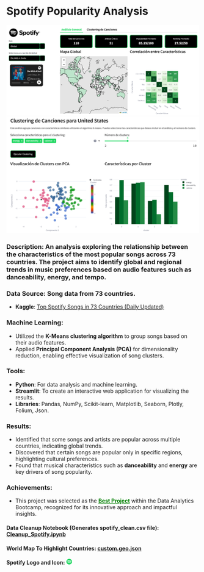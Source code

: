 # Spotify Popularity Analysis

<img src="visualizations/preview_spotify.png" alt="Dashboard Preview" width="600"/>
<img src="visualizations/preview_clusters.png" alt="Dashboard Preview" width="600"/>

### **Description**: An analysis exploring the relationship between the characteristics of the most popular songs across 73 countries. The project aims to identify global and regional trends in music preferences based on audio features such as danceability, energy, and tempo.
### **Data Source**: Song data from 73 countries.
  - **Kaggle**: [Top Spotify Songs in 73 Countries (Daily Updated)](https://www.kaggle.com/datasets/asaniczka/top-spotify-songs-in-73-countries-daily-updated)
### **Machine Learning**: 
  - Utilized the **K-Means clustering algorithm** to group songs based on their audio features.
  - Applied **Principal Component Analysis (PCA)** for dimensionality reduction, enabling effective visualization of song clusters.
### **Tools**: 
  - **Python**: For data analysis and machine learning.
  - **Streamlit**: To create an interactive web application for visualizing the results.
  - **Libraries**: Pandas, NumPy, Scikit-learn, Matplotlib, Seaborn, Plotly, Folium, Json.
### **Results**: 
  - Identified that some songs and artists are popular across multiple countries, indicating global trends.
  - Discovered that certain songs are popular only in specific regions, highlighting cultural preferences.
  - Found that musical characteristics such as **danceability** and **energy** are key drivers of song popularity.
### **Achievements**: 
  - This project was selected as the **<span style="color: green; text-decoration: underline;">Best Project</span>** within the Data Analytics Bootcamp, recognized for its innovative approach and impactful insights.

#### **Data Cleanup Notebook (Generates spotify_clean.csv file)**: [Cleanup_Spotify.ipynb](notebooks/Cleanup_Spotify.ipynb)

#### **World Map To Highlight Countries**: [custom.geo.json](https://geojson-maps.kyd.au/)

#### **Spotify Logo and Icon**: [<img src="visualizations/Spotify_Primary_Logo_RGB_Green.png" alt="Spotify Logo" width="15"/>](https://developer.spotify.com/documentation/design#using-our-logo)

